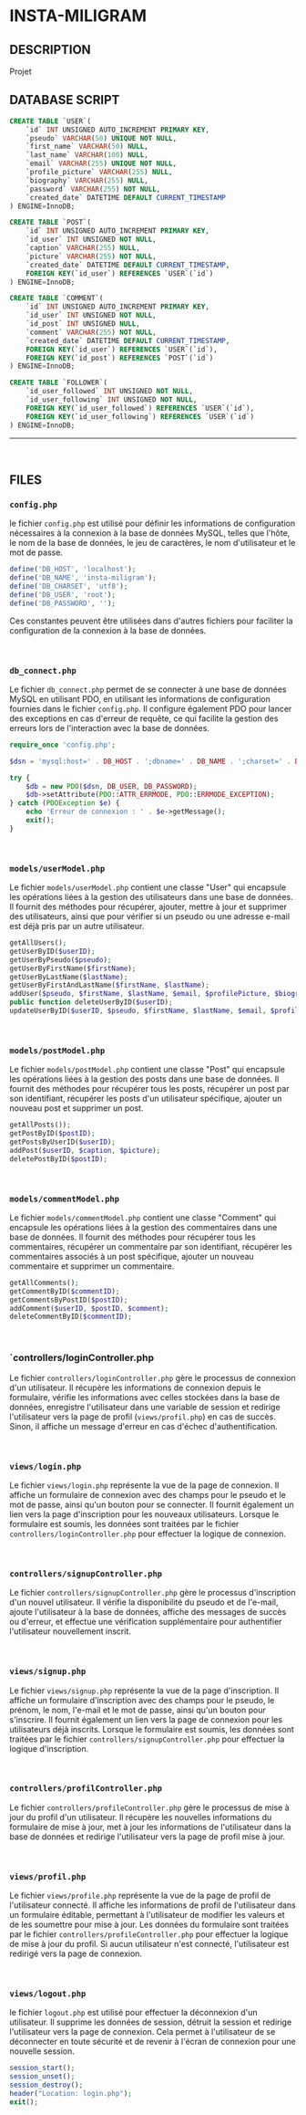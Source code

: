 # INSTA-MILIGRAM

## DESCRIPTION

Projet 

## DATABASE SCRIPT

```sql
CREATE TABLE `USER`(
    `id` INT UNSIGNED AUTO_INCREMENT PRIMARY KEY,
    `pseudo` VARCHAR(50) UNIQUE NOT NULL,
    `first_name` VARCHAR(50) NULL,
    `last_name` VARCHAR(100) NULL,
    `email` VARCHAR(255) UNIQUE NOT NULL,
    `profile_picture` VARCHAR(255) NULL,
    `biography` VARCHAR(255) NULL,
    `password` VARCHAR(255) NOT NULL,
    `created_date` DATETIME DEFAULT CURRENT_TIMESTAMP
) ENGINE=InnoDB;

CREATE TABLE `POST`(
    `id` INT UNSIGNED AUTO_INCREMENT PRIMARY KEY,
    `id_user` INT UNSIGNED NOT NULL,
    `caption` VARCHAR(255) NULL,
    `picture` VARCHAR(255) NOT NULL,
    `created_date` DATETIME DEFAULT CURRENT_TIMESTAMP,
    FOREIGN KEY(`id_user`) REFERENCES `USER`(`id`)
) ENGINE=InnoDB;

CREATE TABLE `COMMENT`(
    `id` INT UNSIGNED AUTO_INCREMENT PRIMARY KEY,
    `id_user` INT UNSIGNED NOT NULL,
    `id_post` INT UNSIGNED NULL,
    `comment` VARCHAR(255) NOT NULL,
    `created_date` DATETIME DEFAULT CURRENT_TIMESTAMP,
    FOREIGN KEY(`id_user`) REFERENCES `USER`(`id`),
    FOREIGN KEY(`id_post`) REFERENCES `POST`(`id`)
) ENGINE=InnoDB;

CREATE TABLE `FOLLOWER`(
    `id_user_followed` INT UNSIGNED NOT NULL,
    `id_user_following` INT UNSIGNED NOT NULL,
    FOREIGN KEY(`id_user_followed`) REFERENCES `USER`(`id`),
    FOREIGN KEY(`id_user_following`) REFERENCES `USER`(`id`)
) ENGINE=InnoDB;
```

***
<br/>

## FILES

### `config.php`

le fichier `config.php` est utilisé pour définir les informations de configuration nécessaires à la connexion à la base de données MySQL, telles que l'hôte, le nom de la base de données, le jeu de caractères, le nom d'utilisateur et le mot de passe.

```php
define('DB_HOST', 'localhost');
define('DB_NAME', 'insta-miligram');
define('DB_CHARSET', 'utf8');
define('DB_USER', 'root');
define('DB_PASSWORD', '');
```
Ces constantes peuvent être utilisées dans d'autres fichiers pour faciliter la configuration de la connexion à la base de données.

<br/>

### `db_connect.php`

Le fichier `db_connect.php` permet de se connecter à une base de données MySQL en utilisant PDO, en utilisant les informations de configuration fournies dans le fichier `config.php`. Il configure également PDO pour lancer des exceptions en cas d'erreur de requête, ce qui facilite la gestion des erreurs lors de l'interaction avec la base de données.

```php
require_once 'config.php';

$dsn = 'mysql:host=' . DB_HOST . ';dbname=' . DB_NAME . ';charset=' . DB_CHARSET;

try {
    $db = new PDO($dsn, DB_USER, DB_PASSWORD);
    $db->setAttribute(PDO::ATTR_ERRMODE, PDO::ERRMODE_EXCEPTION);
} catch (PDOException $e) {
    echo 'Erreur de connexion : ' . $e->getMessage();
    exit();
}
```

<br/>

### `models/userModel.php`

Le fichier `models/userModel.php` contient une classe "User" qui encapsule les opérations liées à la gestion des utilisateurs dans une base de données. Il fournit des méthodes pour récupérer, ajouter, mettre à jour et supprimer des utilisateurs, ainsi que pour vérifier si un pseudo ou une adresse e-mail est déjà pris par un autre utilisateur.

```php
getAllUsers();
getUserByID($userID);
getUserByPseudo($pseudo);
getUserByFirstName($firstName);
getUserByLastName($lastName);
getUserByFirstAndLastName($firstName, $lastName);
addUser($pseudo, $firstName, $lastName, $email, $profilePicture, $biography, $password);
public function deleteUserByID($userID);
updateUserByID($userID, $pseudo, $firstName, $lastName, $email, $profilePicture, $biography);
```

<br/>

### `models/postModel.php`

Le fichier `models/postModel.php` contient une classe "Post" qui encapsule les opérations liées à la gestion des posts dans une base de données. Il fournit des méthodes pour récupérer tous les posts, récupérer un post par son identifiant, récupérer les posts d'un utilisateur spécifique, ajouter un nouveau post et supprimer un post.

```php
getAllPosts());
getPostByID($postID);
getPostsByUserID($userID);
addPost($userID, $caption, $picture);
deletePostByID($postID);
```

<br/>

### `models/commentModel.php`

Le fichier `models/commentModel.php` contient une classe "Comment" qui encapsule les opérations liées à la gestion des commentaires dans une base de données. Il fournit des méthodes pour récupérer tous les commentaires, récupérer un commentaire par son identifiant, récupérer les commentaires associés à un post spécifique, ajouter un nouveau commentaire et supprimer un commentaire.

```php
getAllComments();
getCommentByID($commentID);
getCommentsByPostID($postID);
addComment($userID, $postID, $comment);
deleteCommentByID($commentID);
```

<br/>

### `controllers/loginController.php

Le fichier `controllers/loginController.php` gère le processus de connexion d'un utilisateur. Il récupère les informations de connexion depuis le formulaire, vérifie les informations avec celles stockées dans la base de données, enregistre l'utilisateur dans une variable de session et redirige l'utilisateur vers la page de profil (`views/profil.php`) en cas de succès. Sinon, il affiche un message d'erreur en cas d'échec d'authentification.

<br/>

### `views/login.php`

Le fichier `views/login.php` représente la vue de la page de connexion. Il affiche un formulaire de connexion avec des champs pour le pseudo et le mot de passe, ainsi qu'un bouton pour se connecter. Il fournit également un lien vers la page d'inscription pour les nouveaux utilisateurs. Lorsque le formulaire est soumis, les données sont traitées par le fichier `controllers/loginController.php` pour effectuer la logique de connexion.

<br/>

### `controllers/signupController.php`

Le fichier `controllers/signupController.php` gère le processus d'inscription d'un nouvel utilisateur. Il vérifie la disponibilité du pseudo et de l'e-mail, ajoute l'utilisateur à la base de données, affiche des messages de succès ou d'erreur, et effectue une vérification supplémentaire pour authentifier l'utilisateur nouvellement inscrit.

<br/>

### `views/signup.php`

Le fichier `views/signup.php` représente la vue de la page d'inscription. Il affiche un formulaire d'inscription avec des champs pour le pseudo, le prénom, le nom, l'e-mail et le mot de passe, ainsi qu'un bouton pour s'inscrire. Il fournit également un lien vers la page de connexion pour les utilisateurs déjà inscrits. Lorsque le formulaire est soumis, les données sont traitées par le fichier `controllers/signupController.php` pour effectuer la logique d'inscription.

<br/>

### `controllers/profilController.php`

Le fichier `controllers/profileController.php` gère le processus de mise à jour du profil d'un utilisateur. Il récupère les nouvelles informations du formulaire de mise à jour, met à jour les informations de l'utilisateur dans la base de données et redirige l'utilisateur vers la page de profil mise à jour.

<br/>

### `views/profil.php`

Le fichier `views/profile.php` représente la vue de la page de profil de l'utilisateur connecté. Il affiche les informations de profil de l'utilisateur dans un formulaire éditable, permettant à l'utilisateur de modifier les valeurs et de les soumettre pour mise à jour. Les données du formulaire sont traitées par le fichier `controllers/profileController.php` pour effectuer la logique de mise à jour du profil. Si aucun utilisateur n'est connecté, l'utilisateur est redirigé vers la page de connexion.

<br/>

### `views/logout.php`

 le fichier `logout.php` est utilisé pour effectuer la déconnexion d'un utilisateur. Il supprime les données de session, détruit la session et redirige l'utilisateur vers la page de connexion. Cela permet à l'utilisateur de se déconnecter en toute sécurité et de revenir à l'écran de connexion pour une nouvelle session.
 
```php
session_start();
session_unset();
session_destroy();
header("Location: login.php");
exit();
```

<br/>